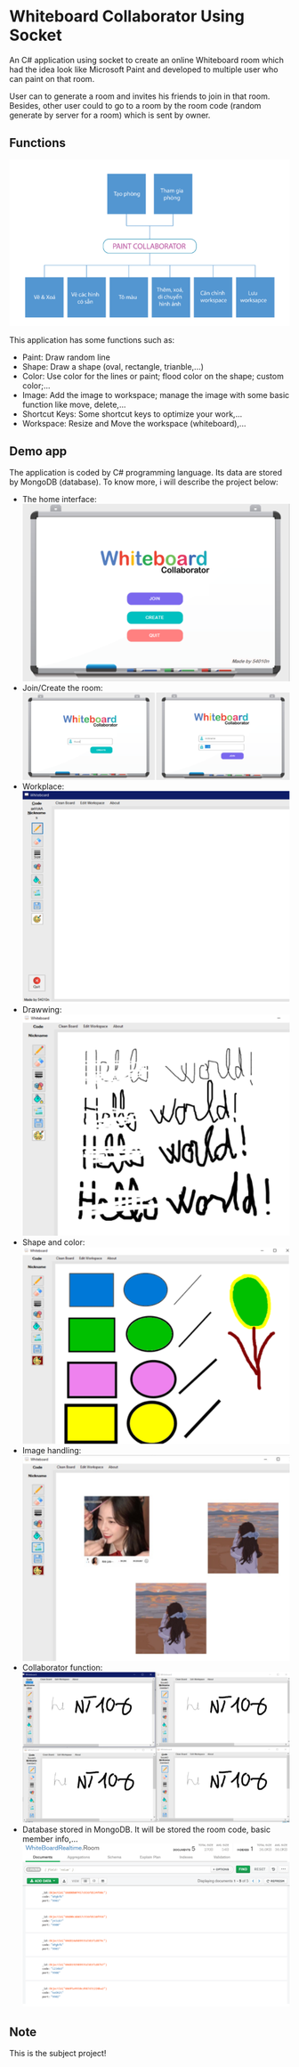 # Whiteboard Collaborator Using Socket

An C# application using socket to create an online Whiteboard room which had the idea look like Microsoft Paint and developed to multiple user who can paint on that room.

User can to generate a room and invites his friends to join in that room. Besides, other user could to go to a room by the room code (random generate by server for a room) which is sent by owner.

## Functions

![Function diagram](images/diagram.png)

This application has some functions such as:
- Paint: Draw random line
- Shape: Draw a shape (oval, rectangle, trianble,...)
- Color: Use color for the lines or paint; flood color on the shape; custom color;...
- Image: Add the image to workspace; manage the image with some basic function like move, delete,...
- Shortcut Keys: Some shortcut keys to optimize your work,...
- Workspace: Resize and Move the workspace (whiteboard),...

## Demo app
The application is coded by C# programming language. Its data are stored by MongoDB (database). To know more, i will describe the project below:
- The home interface:
![Home interface](images/home.png)
- Join/Create the room:
![Join/Create the room](images/join-create.png)
- Workplace:
![Workplace](images/workplace.png)
- Drawwing:
![Drawwing](images/draw.png)
- Shape and color:
![Shape and color](images/shape.png)
- Image handling: 
![Image handling](images/image.png)
- Collaborator function:
![Collaborator function](images/collaborator.png)
- Database stored in MongoDB. It will be stored the room code, basic member info,...
![Database](images/mongodb.png)

## Note
This is the subject project!